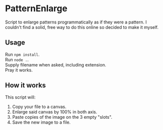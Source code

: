 # PatternEnlarge
Script to enlarge patterns programmatically as if they were a pattern. I couldn't find a solid, free way to do this online so decided to make it myself.

## Usage
Run `npm install`.  
Run `node .`.  
Supply filename when asked, including extension.  
Pray it works.  


## How it works
This script will:
1. Copy your file to a canvas.
2. Enlarge said canvas by 100% in both axis.
3. Paste copies of the image on the 3 empty "slots".
4. Save the new image to a file.
